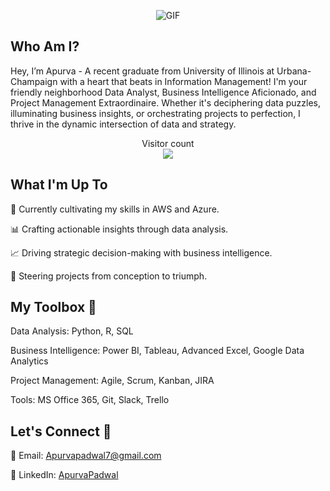 <p align="center">
  <img alt="GIF" src="https://media3.giphy.com/media/v1.Y2lkPTc5MGI3NjExNGZqYjYxbjI0YXViOWd2dHllaWU1cGxtOGpkaGwwdzk1bm4wOW40aSZlcD12MV9pbnRlcm5hbF9naWZfYnlfaWQmY3Q9Zw/1XCcD9VLQZ2Io/giphy.gif" />
</p>

## Who Am I?
Hey, I’m Apurva - A recent graduate from University of Illinois at Urbana-Champaign with a heart that beats in Information Management! I'm your friendly neighborhood Data Analyst, Business Intelligence Aficionado, and Project Management Extraordinaire. Whether it's deciphering data puzzles, illuminating business insights, or orchestrating projects to perfection, I thrive in the dynamic intersection of data and strategy.

<p align="center"> 
  Visitor count<br>
  <img src="https://profile-counter.glitch.me/ApurvaSPadwal/count.svg" />
</p>

## What I'm Up To
🌱 Currently cultivating my skills in AWS and Azure.

📊 Crafting actionable insights through data analysis.

📈 Driving strategic decision-making with business intelligence.

🚀 Steering projects from conception to triumph.

## My Toolbox 🧰
Data Analysis: Python, R, SQL

Business Intelligence: Power BI, Tableau, Advanced Excel, Google Data Analytics

Project Management: Agile, Scrum, Kanban, JIRA

Tools: MS Office 365, Git, Slack, Trello

## Let's Connect 🤝

📧 Email: Apurvapadwal7@gmail.com

💼 LinkedIn: [ApurvaPadwal](https://www.linkedin.com/in/apurvapadwal/)
